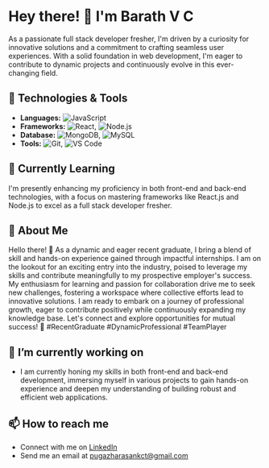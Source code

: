 # Hey there! 👋 I'm Barath V C

As a passionate full stack developer fresher, I'm driven by a curiosity for innovative solutions and a commitment to crafting seamless user experiences. With a solid foundation in web development, I'm eager to contribute to dynamic projects and continuously evolve in this ever-changing field.

## 🔧 Technologies & Tools

- **Languages:** ![JavaScript](https://img.shields.io/badge/-JavaScript-yellow)
- **Frameworks:** ![React](https://img.shields.io/badge/-React-blue), ![Node.js](https://img.shields.io/badge/-Node.js-green)
- **Database:** ![MongoDB](https://img.shields.io/badge/-MongoDB-green), ![MySQL](https://img.shields.io/badge/-MySQL-blue)
- **Tools:** ![Git](https://img.shields.io/badge/-Git-black), ![VS Code](https://img.shields.io/badge/-VS%20Code-blue)

## 🌱 Currently Learning

I'm presently enhancing my proficiency in both front-end and back-end technologies, with a focus on mastering frameworks like React.js and Node.js to excel as a full stack developer fresher.

## 🚀 About Me

Hello there! 👋 As a dynamic and eager recent graduate, I bring a blend of skill and hands-on experience gained through impactful internships. I am on the lookout for an exciting entry into the industry, poised to leverage my skills and contribute meaningfully to my prospective employer's success. My enthusiasm for learning and passion for collaboration drive me to seek new challenges, fostering a workspace where collective efforts lead to innovative solutions. I am ready to embark on a journey of professional growth, eager to contribute positively while continuously expanding my knowledge base. Let's connect and explore opportunities for mutual success! 🚀 #RecentGraduate #DynamicProfessional #TeamPlayer

## 🔭 I’m currently working on

- I am currently honing my skills in both front-end and back-end development, immersing myself in various projects to gain hands-on experience and deepen my understanding of building robust and efficient web applications.

## 📫 How to reach me

- Connect with me on [LinkedIn](https://www.linkedin.com/in/barath-vc/)
- Send me an email at [pugazharasankct@gmail.com](mailto:vcbarath02@gmail.com)
